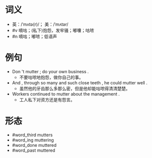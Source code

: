 # 词义
- 英：/ˈmʌtə(r)/； 美：/ˈmʌtər/
- #v 嘀咕；(私下)抱怨，发牢骚；嘟囔；咕哝
- #n 嘀咕；嘟哝；低语声
# 例句
- Don 't mutter ; do your own business .
	- 不要咕哝地抱怨，做你自己的事。
- And , through so many and such close teeth , he could mutter well .
	- 虽然他的牙齿那么多那么密，但是他却能咕哝得清清楚楚。
- Workers continued to mutter about the management .
	- 工人私下对资方还是有怨言。
# 形态
- #word_third mutters
- #word_ing muttering
- #word_done muttered
- #word_past muttered
